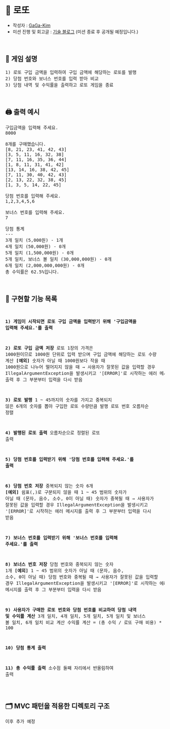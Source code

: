 <h1> 🎰 로또 </h1>

- 작성자 : [GaGa-Kim](https://github.com/GaGa-Kim/java-lotto-6/tree/GaGa-Kim)
- 미션 진행 및 회고글 : [기술 블로그](https://gaga-kim.tistory.com/1677) (미션 종료 후 공개될 예정입니다.)

<br>

<h2> 📍 게임 설명 </h2>
<pre>
1) 로또 구입 금액을 입력하여 구입 금액에 해당하는 로또를 발행
2) 당첨 번호와 보너스 번호를 입력 받아 비교
3) 당첨 내역 및 수익률을 출력하고 로또 게임을 종료
</pre>

<br>

<h2> 🖨 출력 예시 </h2>

<pre>
구입금액을 입력해 주세요.
8000

8개를 구매했습니다.
[8, 21, 23, 41, 42, 43]
[3, 5, 11, 16, 32, 38]
[7, 11, 16, 35, 36, 44]
[1, 8, 11, 31, 41, 42]
[13, 14, 16, 38, 42, 45]
[7, 11, 30, 40, 42, 43]
[2, 13, 22, 32, 38, 45]
[1, 3, 5, 14, 22, 45]

당첨 번호를 입력해 주세요.
1,2,3,4,5,6

보너스 번호를 입력해 주세요.
7

당첨 통계
---
3개 일치 (5,000원) - 1개
4개 일치 (50,000원) - 0개
5개 일치 (1,500,000원) - 0개
5개 일치, 보너스 볼 일치 (30,000,000원) - 0개
6개 일치 (2,000,000,000원) - 0개
총 수익률은 62.5%입니다.
</pre>

<br>

<h2> 📄 구현할 기능 목록 </h2>
<pre>

**1) 게임이 시작되면 로또 구입 금액을 입력받기 위해 '구입금액을 입력해 주세요.'를 출력**

**2) 로또 구입 금액 저장**
로또 1장의 가격은 1000원이므로 1000원 단위로 입력 받으며 구입 금액에 해당하는 로또 수량 계산
**[예외]**
숫자가 아닐 때
1000원보다 작을 때
1000원으로 나누어 떨어지지 않을 때
→ 사용자가 잘못된 값을 입력할 경우 IllegalArgumentException을 발생시키고
'[ERROR]'로 시작하는 에러 메시지를 출력 후 그 부분부터 입력을 다시 받음

**3) 로또 발행**
1 ~ 45까지의 숫자를 가지고 중복되지 않은 6개의 숫자를 뽑아 구입한 로또 수량만큼 발행
로또 번호 오름차순 정렬

**4) 발행된 로또 출력**
오름차순으로 정렬된 로또 출력

**5) 당첨 번호를 입력받기 위해 '당첨 번호를 입력해 주세요.'를 출력**

**6) 당첨 번호 저장**
중복되지 않는 숫자 6개
**[예외]**
쉼표(,)로 구분되지 않을 때
1 ~ 45 범위의 숫자가 아닐 때 (문자, 음수, 소수, 0이 아닐 때)
숫자가 중복될 때
→ 사용자가 잘못된 값을 입력할 경우 IllegalArgumentException을 발생시키고
'[ERROR]'로 시작하는 에러 메시지를 출력 후 그 부분부터 입력을 다시 받음

**7) 보너스 번호를 입력받기 위해 '보너스 번호를 입력해 주세요.'를 출력**

**8) 보너스 번호 저장**
당첨 번호와 중복되지 않는 숫자 1개
**[예외]**
1 ~ 45 범위의 숫자가 아닐 때 (문자, 음수, 소수, 0이 아닐 때)
당첨 번호와 중복될 때
→ 사용자가 잘못된 값을 입력할 경우 IllegalArgumentException을 발생시키고
'[ERROR]'로 시작하는 에러 메시지를 출력 후 그 부분부터 입력을 다시 받음

**9) 사용자가 구매한 로또 번호와 당첨 번호를 비교하여 당첨 내역 및 수익률 계산**
3개 일치, 4개 일치, 5개 일치, 5개 일치 및 보너스 볼 일치, 6개 일치 비교 계산
수익률 계산 = (총 수익 / 로또 구매 비용) * 100

**10) 당첨 통계 출력**

**11) 총 수익률 출력**
소수점 둘째 자리에서 반올림하여 출력
</pre>
<br>

<h2> 🗂 MVC 패턴을 적용한 디렉토리 구조 </h2>

<pre>
이후 추가 예정
</pre>